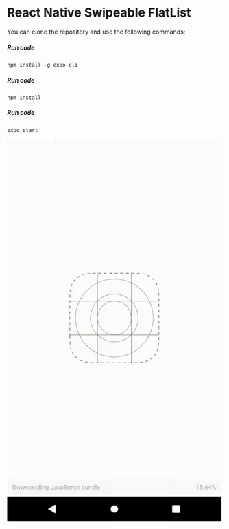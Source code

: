 <h1>React Native Swipeable FlatList</h1>



You can clone the repository and use the following commands:

##### Run code
```shell
npm install -g expo-cli
```

##### Run code
```shell
npm install
```

##### Run code
```shell
expo start
```
<img src="react-native-swipable-flat-list.gif" width="500">
